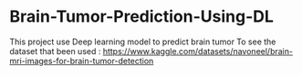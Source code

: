 # Brain-Tumor-Prediction-Using-DL
This project use Deep learning model to predict brain tumor
To see the dataset that been used :
https://www.kaggle.com/datasets/navoneel/brain-mri-images-for-brain-tumor-detection

